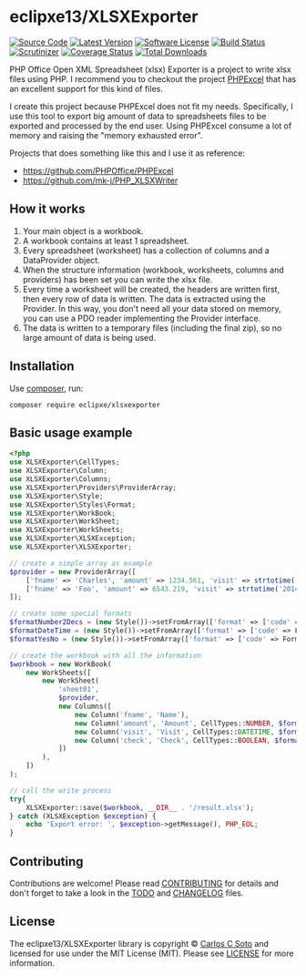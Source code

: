 # eclipxe13/XLSXExporter

[![Source Code][badge-source]][source]
[![Latest Version][badge-release]][release]
[![Software License][badge-license]][license]
[![Build Status][badge-build]][build]
[![Scrutinizer][badge-quality]][quality]
[![Coverage Status][badge-coverage]][coverage]
[![Total Downloads][badge-downloads]][downloads]

PHP Office Open XML Spreadsheet (xlsx) Exporter is a project to write xlsx files using PHP.
I recommend you to checkout the project [PHPExcel](https://github.com/PHPOffice/PHPExcel)
that has an excellent support for this kind of files.

I create this project because PHPExcel does not fit my needs.
Specifically, I use this tool to export big amount of data to spreadsheets
files to be exported and processed by the end user.
Using PHPExcel consume a lot of memory and raising the "memory exhausted error".

Projects that does something like this and I use it as reference:

 - https://github.com/PHPOffice/PHPExcel
 - https://github.com/mk-j/PHP_XLSXWriter

## How it works

1. Your main object is a workbook.
1. A workbook contains at least 1 spreadsheet.
1. Every spreadsheet (worksheet) has a collection of columns and a DataProvider object.
1. When the structure information (workbook, worksheets, columns and providers) has been set you can write the xlsx file.
1. Every time a worksheet will be created, the headers are written first, then every row of data is written. The data is extracted using the Provider. In this way, you don't need all your data stored on memory, you can use a PDO reader implementing the Provider interface.
1. The data is written to a temporary files (including the final zip), so no large amount of data is being used.

## Installation

Use [composer](https://getcomposer.org/), run:
 
```shell
composer require eclipxe/xlsxexporter
```

## Basic usage example

```php
<?php
use XLSXExporter\CellTypes;
use XLSXExporter\Column;
use XLSXExporter\Columns;
use XLSXExporter\Providers\ProviderArray;
use XLSXExporter\Style;
use XLSXExporter\Styles\Format;
use XLSXExporter\WorkBook;
use XLSXExporter\WorkSheet;
use XLSXExporter\WorkSheets;
use XLSXExporter\XLSXException;
use XLSXExporter\XLSXExporter;

// create a simple array as example
$provider = new ProviderArray([
    ['fname' => 'Charles', 'amount' => 1234.561, 'visit' => strtotime('2014-01-13 13:14:15'), 'check' => 1],
    ['fname' => 'Foo', 'amount' => 6543.219, 'visit' => strtotime('2014-12-31 23:59:59'), 'check' => 0],
]);

// create some special formats
$formatNumber2Decs = (new Style())->setFromArray(['format' => ['code' => Format::FORMAT_COMMA_2DECS]]);
$formatDateTime = (new Style())->setFromArray(['format' => ['code' => Format::FORMAT_DATE_YMDHM]]);
$formatYesNo = (new Style())->setFromArray(['format' => ['code' => Format::FORMAT_YESNO]]);

// create the workbook with all the information
$workbook = new WorkBook(
    new WorkSheets([
        new WorkSheet(
            'sheet01',
            $provider,
            new Columns([
                new Column('fname', 'Name'),
                new Column('amount', 'Amount', CellTypes::NUMBER, $formatNumber2Decs),
                new Column('visit', 'Visit', CellTypes::DATETIME, $formatDateTime),
                new Column('check', 'Check', CellTypes::BOOLEAN, $formatYesNo),
            ])
        ),
    ])
);

// call the write process
try{
    XLSXExporter::save($workbook, __DIR__ . '/result.xlsx');
} catch (XLSXException $exception) {
    echo 'Export error: ', $exception->getMessage(), PHP_EOL;
}
```

## Contributing

Contributions are welcome! Please read [CONTRIBUTING][] for details
and don't forget to take a look in the [TODO][] and [CHANGELOG][] files.

## License

The eclipxe13/XLSXExporter library is copyright © [Carlos C Soto](https://eclipxe.com.mx/)
and licensed for use under the MIT License (MIT). Please see [LICENSE][] for more information.

[contributing]: https://github.com/eclipxe13/XLSXExporter/blob/master/CONTRIBUTING.md
[changelog]: https://github.com/eclipxe13/XLSXExporter/blob/master/CHANGELOG.md
[todo]: https://github.com/eclipxe13/XLSXExporter/blob/master/TODO.md

[source]: https://github.com/eclipxe13/XLSXExporter
[release]: https://github.com/eclipxe13/XLSXExporter/releases
[license]: https://github.com/eclipxe13/XLSXExporter/blob/master/LICENSE
[build]: https://travis-ci.com/eclipxe13/XLSXExporter?branch=master
[quality]: https://scrutinizer-ci.com/g/eclipxe13/XLSXExporter/
[coverage]: https://scrutinizer-ci.com/g/eclipxe13/XLSXExporter/code-structure/master
[downloads]: https://packagist.org/packages/eclipxe/xlsxexporter

[badge-source]: http://img.shields.io/badge/source-eclipxe13/XLSXExporter-blue.svg?style=flat-square
[badge-release]: https://img.shields.io/github/release/eclipxe13/XLSXExporter.svg?style=flat-square
[badge-license]: https://img.shields.io/github/license/eclipxe13/XLSXExporter.svg?style=flat-square
[badge-build]: https://img.shields.io/travis/com/eclipxe13/XLSXExporter/master.svg?style=flat-square
[badge-quality]: https://img.shields.io/scrutinizer/g/eclipxe13/XLSXExporter/master.svg?style=flat-square
[badge-coverage]: https://img.shields.io/scrutinizer/coverage/g/eclipxe13/XLSXExporter/master.svg?style=flat-square
[badge-downloads]: https://img.shields.io/packagist/dt/eclipxe/xlsxexporter.svg?style=flat-square
